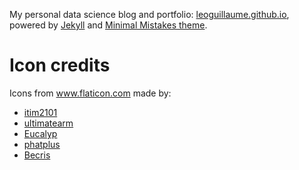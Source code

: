 My personal data science blog and portfolio: [leoguillaume.github.io](https://leoguillaume.github.io), powered by [Jekyll](https://jekyllrb.com/) and [Minimal Mistakes theme](https://github.com/mmistakes/minimal-mistakes).

# Icon credits
Icons from <a href="https://www.flaticon.com/" title="Flaticon"> www.flaticon.com</a> made by:
- <a href="https://www.flaticon.com/free-icon/law_1781217" title="itim2101">itim2101</a>
- <a href="https://www.flaticon.com/authors/ultimatearm" title="ultimatearm">ultimatearm</a>
- <a href="https://www.flaticon.com/authors/eucalyp" title="Eucalyp">Eucalyp</a>
- <a href="https://www.flaticon.com/authors/phatplus" title="phatplus">phatplus</a>
- <a href="https://www.flaticon.com/authors/becris" title="Becris">Becris</a>
